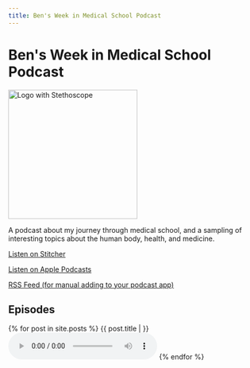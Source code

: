 ```yaml
---
title: Ben's Week in Medical School Podcast
---
```


# Ben's Week in Medical School Podcast #
<img src="https://raw.githubusercontent.com/benroot/twims/gh-pages/images/cover1400.jpg" alt="Logo with Stethoscope" height=260px>

A podcast about my journey through medical school, and a sampling of interesting topics about the human body, health, and medicine. 

[Listen on Stitcher](https://www.stitcher.com/podcast/bens-week-in-medical-school)

[Listen on Apple Podcasts](https://podcasts.apple.com/us/podcast/bens-week-in-medical-school/id1535996032)

[RSS Feed (for manual adding to your podcast app)](https://www.bencr.me/twims/podcast.xml "Direct RSS Link")

## Episodes
{% for post in site.posts %}
{{ post.title | }}
<audio src="https:{{post.file}}" type="audio/mpeg" controls>I'm sorry. You're browser doesn't support HTML5 <code>audio</code></audio>
{% endfor %}